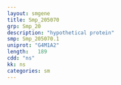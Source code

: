 ```yaml
---
layout: smgene
title: Smp_205070
grp: Smp_20
description: "hypothetical protein"
smp: Smp_205070.1
uniprot: "G4M1A2"
length:   189
cdd: "ns"
kk: ns
categories: sm
---
```

